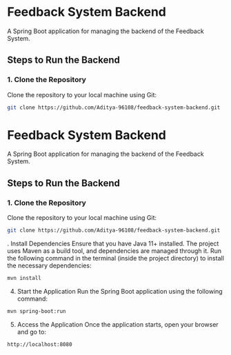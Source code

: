 # Feedback System Backend

A Spring Boot application for managing the backend of the Feedback System.

## Steps to Run the Backend

### 1. Clone the Repository
Clone the repository to your local machine using Git:

```bash
git clone https://github.com/Aditya-96108/feedback-system-backend.git
```
# Feedback System Backend

A Spring Boot application for managing the backend of the Feedback System.

## Steps to Run the Backend

### 1. Clone the Repository
Clone the repository to your local machine using Git:

```bash
git clone https://github.com/Aditya-96108/feedback-system-backend.git
```
. Install Dependencies
Ensure that you have Java 11+ installed. The project uses Maven as a build tool, and dependencies are managed through it. Run the following command in the terminal (inside the project directory) to install the necessary dependencies:
```bash
mvn install
```
4. Start the Application
Run the Spring Boot application using the following command:
```bash
mvn spring-boot:run
```
5. Access the Application
Once the application starts, open your browser and go to:
```bash
http://localhost:8080
```

